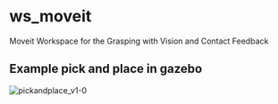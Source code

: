 # ws_moveit
Moveit Workspace for the Grasping with Vision and Contact Feedback

## Example pick and place in gazebo
![pickandplace_v1-0](https://github.com/user-attachments/assets/4a3418b6-7d9d-40cb-a257-c3a6bbaf0120)
